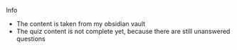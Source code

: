 Info
- The content is taken from my obsidian vault
- The quiz content is not complete yet, because there are still unanswered questions
